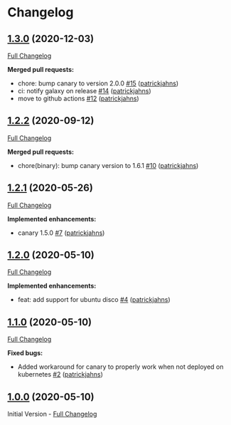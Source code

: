 # Changelog

## [1.3.0](https://github.com/patrickjahns/ansible-role-loki-canary/tree/1.3.0) (2020-12-03)

[Full Changelog](https://github.com/patrickjahns/ansible-role-loki-canary/compare/1.2.2...1.3.0)

**Merged pull requests:**

- chore: bump canary to version 2.0.0 [\#15](https://github.com/patrickjahns/ansible-role-loki-canary/pull/15) ([patrickjahns](https://github.com/patrickjahns))
- ci: notify galaxy on release [\#14](https://github.com/patrickjahns/ansible-role-loki-canary/pull/14) ([patrickjahns](https://github.com/patrickjahns))
- move to github actions [\#12](https://github.com/patrickjahns/ansible-role-loki-canary/pull/12) ([patrickjahns](https://github.com/patrickjahns))

## [1.2.2](https://github.com/patrickjahns/ansible-role-loki-canary/tree/1.2.2) (2020-09-12)

[Full Changelog](https://github.com/patrickjahns/ansible-role-loki-canary/compare/1.2.1...1.2.2)

**Merged pull requests:**

- chore\(binary\): bump canary version to 1.6.1 [\#10](https://github.com/patrickjahns/ansible-role-loki-canary/pull/10) ([patrickjahns](https://github.com/patrickjahns))

## [1.2.1](https://github.com/patrickjahns/ansible-role-loki-canary/tree/1.2.1) (2020-05-26)

[Full Changelog](https://github.com/patrickjahns/ansible-role-loki-canary/compare/1.2.0...1.2.1)

**Implemented enhancements:**

- canary 1.5.0 [\#7](https://github.com/patrickjahns/ansible-role-loki-canary/pull/7) ([patrickjahns](https://github.com/patrickjahns))

## [1.2.0](https://github.com/patrickjahns/ansible-role-loki-canary/tree/1.2.0) (2020-05-10)

[Full Changelog](https://github.com/patrickjahns/ansible-role-loki-canary/compare/1.1.0...1.2.0)

**Implemented enhancements:**

- feat: add support for ubuntu disco [\#4](https://github.com/patrickjahns/ansible-role-loki-canary/pull/4) ([patrickjahns](https://github.com/patrickjahns))

## [1.1.0](https://github.com/patrickjahns/ansible-role-loki-canary/tree/1.1.0) (2020-05-10)

[Full Changelog](https://github.com/patrickjahns/ansible-role-loki-canary/compare/1.0.0...1.1.0)

**Fixed bugs:**

- Added workaround for canary to properly work when not deployed on kubernetes [\#2](https://github.com/patrickjahns/ansible-role-loki-canary/pull/2) ([patrickjahns](https://github.com/patrickjahns))

## [1.0.0](https://github.com/patrickjahns/ansible-role-loki-canary/tree/1.0.0) (2020-05-10)

Initial Version - [Full Changelog](https://github.com/patrickjahns/ansible-role-loki-canary/compare/80e88a140301a3b26c7c6a4c79395753c2755132...1.0.0)
